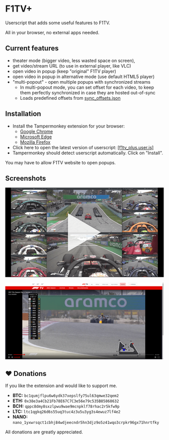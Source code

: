 # F1TV+
Userscript that adds some useful features to F1TV.

All in your browser, no external apps needed.

## Current features
* theater mode (bigger video, less wasted space on screen),
* get video/stream URL (to use in external player, like VLC)
* open video in popup (keep "original" F1TV player)
* open video in popup in alternative mode (use default HTML5 player)
* "multi-popout" - open multiple popups with synchronized streams
  * In multi-popout mode, you can set offset for each video, to keep them perfectly synchronized in case they are hosted out-of-sync
  * Loads predefined offsets from [sync_offsets.json](sync_offsets.json)

## Installation
* Install the Tampermonkey extension for your browser:
  * [Google Chrome](https://chrome.google.com/webstore/detail/tampermonkey/dhdgffkkebhmkfjojejmpbldmpobfkfo)
  * [Microsoft Edge](https://microsoftedge.microsoft.com/addons/detail/tampermonkey/iikmkjmpaadaobahmlepeloendndfphd)
  * [Mozilla Firefox](https://addons.mozilla.org/en-US/firefox/addon/tampermonkey/)
* Click here to open the latest version of userscript: [[f1tv_plus.user.js]](https://github.com/najdek/f1tv_plus/raw/master/f1tv_plus.user.js)
* Tampermonkey should detect userscript automatically. Click on "Install".

You may have to allow F1TV website to open popups.

## Screenshots
[![Video 1](other/video_1.png)](https://streamable.com/lpd4tt)

![Screenshot 1](other/screenshot_1.png)

## ❤ Donations
If you like the extension and would like to support me.

- **BTC:** `bc1qumjflpu6w6ydk37xepslfy75ul63qmwe32qem2`
- **ETH:** `0x38e3a4Cb21Fb78E67C7C3e56e79c535B85868632`
- **BCH:** `qppc8dmy8sxzlpwu9wae9mcnpklf78rhac2r5kfw9p`
- **LTC:** `ltc1qgkq26d6s55uq3tuc4z3u5u3yg3s4ewuz7lf4e2`
- **NANO:** `nano_1yxwrsqct1cbhj84wdjeecndr5hn3djz9o5z41wqo3crpkr96gx71hnrtfky`

All donations are greatly appreciated.
